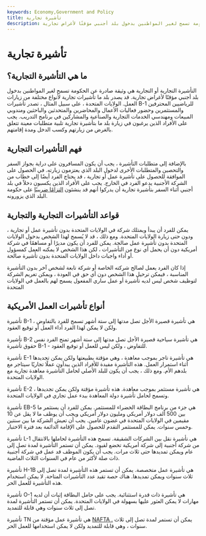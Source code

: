 ```yaml
---
keywords: Economy,Government and Policy
title: تأشيرة تجارية
description: التأشيرة التجارية هي وثيقة صادرة عن الحكومة تسمح لغير المواطنين بدخول بلد أجنبي مؤقتًا لأغراض تجارية.
---
```


# تأشيرة تجارية
## ما هي التأشيرة التجارية؟

التأشيرة التجارية أو التجارية هي وثيقة صادرة عن الحكومة تسمح لغير المواطنين بدخول بلد أجنبي مؤقتًا لأغراض تجارية. قد يصدر بلد ما تأشيرات تجارية لأنواع مختلفة من زيارات العمل. الولايات المتحدة ، على سبيل المثال ، تصدر تأشيرات B-1 للرياضيين المحترفين والمستثمرين وحضور فعاليات الأعمال والمحاضرين والمتحدثين والباحثين ومندوبي المبيعات ومهندسي الخدمات التجارية والصناعية والمشاركين في برنامج التدريب. يجب على الأفراد الذين يرغبون في زيارة بلد ما بتأشيرة تجارية تلبية متطلبات معينة تتعلق بالغرض من زيارتهم وكسب الدخل ومدة إقامتهم.

## فهم التأشيرات التجارية

بالإضافة إلى متطلبات التأشيرة ، يجب أن يكون المسافرون على دراية بجواز السفر والتحصين والمتطلبات الأخرى لدخول البلد الذي يعتزمون زيارته. في الحصول على الموافقة للحصول على تأشيرة عمل أو تجارية ، قد يحتاج الفرد أيضًا إلى خطاب من الشركة الأجنبية يدعو الفرد في الخارج. يجب على الأفراد الذين يكسبون دخلاً في بلد أجنبي أثناء السفر بتأشيرة تجارية أن يدركوا أنهم قد ينشئون [التزامًا ضريبيًا](/taxliability) على حكومة البلد الذي يزورونه.

## قواعد التأشيرات التجارية والتجارية

يمكن للفرد أن يبدأ ويمتلك شركة في الولايات المتحدة بدون تأشيرة عمل أو تجارية ، ودون حتى زيارة الولايات المتحدة. ومع ذلك ، قد لا يُسمح لهذا الشخص بدخول الولايات المتحدة بدون تأشيرة عمل صالحة. يمكن للفرد أن يكون مديرًا أو مساهمًا في شركة أمريكية دون أن يحمل أي نوع من التأشيرات ، لكن هذا الشخص لا يمكنه العمل كمسؤول أو أداء واجبات داخل الولايات المتحدة بدون تأشيرة صالحة.

إذا كان الفرد يعمل لصالح شركته الخاصة أو شركة تابعة لشخص آخر بدون التأشيرة المناسبة ، فيمكن ترحيل هذا الشخص دون أي حق في العودة ، ويمكن تغريم الشركة لتوظيف شخص ليس لديه تأشيرة أو عمل ساري المفعول يسمح لهم بالعمل في الولايات المتحدة

## أنواع تأشيرات العمل الأمريكية

تأشيرة B-1 هي تأشيرة قصيرة الأجل تصل مدتها إلى ستة أشهر تسمح للفرد بالتفاوض ، ولكن لا يمكن لهذا الفرد أداء العمل أو توقيع العقود.

تأشيرة B-2 هي تأشيرة سياحية قصيرة الأجل تصل مدتها إلى ستة أشهر تمنح الفرد نفس حقوق تأشيرة B-1 - للتفاوض ، ولكن ليس للعمل أو توقيع العقود.

تأشيرة E-1 هي تأشيرة تاجر بموجب معاهدة ، وهي مؤقتة بطبيعتها ولكن يمكن تجديدها أثناء استمرار العمل. هذه التأشيرة مفيدة للأفراد الذين يبدأون عملًا تجاريًا سيتاجر مع بلدهم الأم. ومع ذلك ، يجب أن يكون للبلد الأصلي لحامل التأشيرة معاهدة تجارية مع الولايات المتحدة.

تأشيرة E-2 هي تأشيرة مستثمر بموجب معاهدة. هذه تأشيرة مؤقتة ولكن يمكن تجديدها ، وتسمح لحامل تأشيرة دولة المعاهدة ببدء عمل تجاري في الولايات المتحدة.

تأشيرة EB-5 هي جزء من برنامج البطاقة الخضراء للمستثمر. يمكن للفرد أن يستثمر ما بين 500 ألف دولار أمريكي ومليون دولار أمريكي ويجب أن يوظف ما لا يقل عن 10 مقيمين في الولايات المتحدة في غضون عامين. يجب أن تعيش الشركة ما بين سنتين وخمس سنوات. يمكن للمستثمر التقدم للحصول على الإقامة الدائمة بعد فترة الاختبار.

تأشيرة L-1 هي تأشيرة نقل بين الشركات الشقيقة. تسمح هذه التأشيرة لحاملها بالانتقال من شركة أجنبية إلى شركة أمريكية تخضع لقيود. يمكن أن تستمر التأشيرة لمدة تصل إلى عام ويمكن تمديدها حتى ثلاث مرات. يجب أن يكون الموظف قد عمل في شركة أجنبية ذات صلة لأكثر من عام في السنوات الثلاث الماضية.

تأشيرة H-1B هي تأشيرة عمل متخصصة. يمكن أن تستمر هذه التأشيرة لمدة تصل إلى ثلاث سنوات ويمكن تمديدها. هناك حصة تقيد عدد التأشيرات المتاحة. لا يمكن استخدام هذه التأشيرة للعمل الحر.

تأشيرة O-1 هي تأشيرة ذات قدرة استثنائية. يجب على حامل البطاقة إثبات أن لديه مهارات لا يمكن العثور عليها بسهولة في الولايات المتحدة. يمكن أن تستمر التأشيرة لمدة تصل إلى ثلاث سنوات وهي قابلة للتمديد.

تأشيرة TN هي تأشيرة عمل مؤقتة من [NAFTA .](/nafta) يمكن أن تستمر لمدة تصل إلى ثلاث سنوات ، وهي قابلة للتمديد ولكن لا يمكن استخدامها للعمل الحر.

